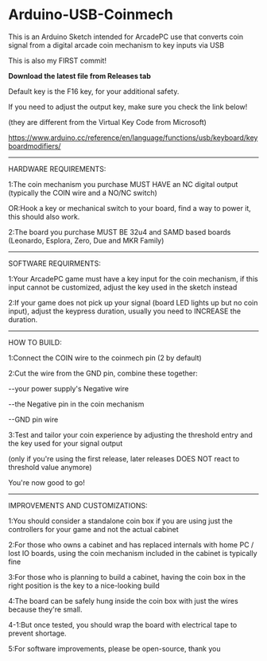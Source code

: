 # Arduino-USB-Coinmech
This is an Arduino Sketch intended for ArcadePC use that converts coin signal from a digital arcade coin mechanism to key inputs via USB

This is also my FIRST commit!

**Download the latest file from Releases tab**

Default key is the F16 key, for your additional safety.

If you need to adjust the output key, make sure you check the link below! 

(they are different from the Virtual Key Code from Microsoft)

https://www.arduino.cc/reference/en/language/functions/usb/keyboard/keyboardmodifiers/

--- --- ---

HARDWARE REQUIREMENTS:

1:The coin mechanism you purchase MUST HAVE an NC digital output (typically the COIN wire and a NO/NC switch)

OR:Hook a key or mechanical switch to your board, find a way to power it, this should also work.

2:The board you purchase MUST BE 32u4 and SAMD based boards (Leonardo, Esplora, Zero, Due and MKR Family)

--- --- ---

SOFTWARE REQUIRMENTS:

1:Your ArcadePC game must have a key input for the coin mechanism, if this input cannot be customized, adjust the key used in the sketch instead

2:If your game does not pick up your signal (board LED lights up but no coin input), adjust the keypress duration, usually you need to INCREASE the duration.

--- --- ---

HOW TO BUILD:

1:Connect the COIN wire to the coinmech pin (2 by default)

2:Cut the wire from the GND pin, combine these together:

--your power supply's Negative wire
  
--the Negative pin in the coin mechanism
  
--GND pin wire

3:Test and tailor your coin experience by adjusting the threshold entry and the key used for your signal output

(only if you're using the first release, later releases DOES NOT react to threshold value anymore)

You're now good to go!

--- --- ---

IMPROVEMENTS AND CUSTOMIZATIONS:

1:You should consider a standalone coin box if you are using just the controllers for your game and not the actual cabinet

2:For those who owns a cabinet and has replaced internals with home PC / lost IO boards, using the coin mechanism included in the cabinet is typically fine

3:For those who is planning to build a cabinet, having the coin box in the right position is the key to a nice-looking build

4:The board can be safely hung inside the coin box with just the wires because they're small.

4-1:But once tested, you should wrap the board with electrical tape to prevent shortage.

5:For software improvements, please be open-source, thank you
